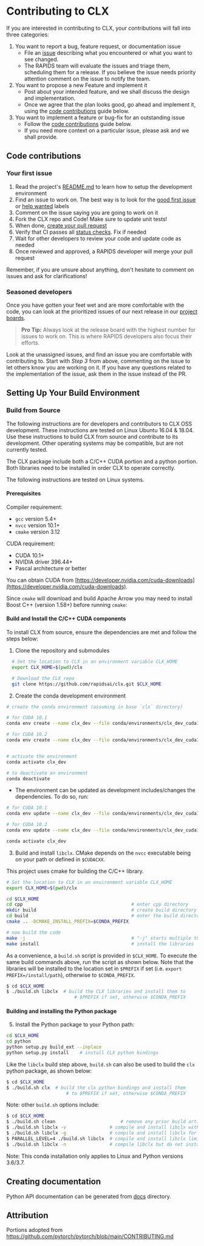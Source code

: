 # Contributing to CLX

If you are interested in contributing to CLX, your contributions will fall
into three categories:
1. You want to report a bug, feature request, or documentation issue
    - File an [issue](https://github.com/rapidsai/clx/issues/new/choose)
    describing what you encountered or what you want to see changed.
    - The RAPIDS team will evaluate the issues and triage them, scheduling
    them for a release. If you believe the issue needs priority attention
    comment on the issue to notify the team.
2. You want to propose a new Feature and implement it
    - Post about your intended feature, and we shall discuss the design and
    implementation.
    - Once we agree that the plan looks good, go ahead and implement it, using
    the [code contributions](#code-contributions) guide below.
3. You want to implement a feature or bug-fix for an outstanding issue
    - Follow the [code contributions](#code-contributions) guide below.
    - If you need more context on a particular issue, please ask and we shall
    provide.

## Code contributions

### Your first issue

1. Read the project's [README.md](https://github.com/rapidsai/clx/blob/main/README.md)
    to learn how to setup the development environment
2. Find an issue to work on. The best way is to look for the [good first issue](https://github.com/rapidsai/clx/issues?q=is%3Aissue+is%3Aopen+label%3A%22good+first+issue%22)
    or [help wanted](https://github.com/rapidsai/clx/issues?q=is%3Aissue+is%3Aopen+label%3A%22help+wanted%22) labels
3. Comment on the issue saying you are going to work on it
4. Fork the CLX repo and Code! Make sure to update unit tests!
5. When done, [create your pull request](https://github.com/rapidsai/clx/compare)
6. Verify that CI passes all [status checks](https://help.github.com/articles/about-status-checks/). Fix if needed
7. Wait for other developers to review your code and update code as needed
8. Once reviewed and approved, a RAPIDS developer will merge your pull request

Remember, if you are unsure about anything, don't hesitate to comment on issues
and ask for clarifications!

### Seasoned developers

Once you have gotten your feet wet and are more comfortable with the code, you
can look at the prioritized issues of our next release in our [project boards](https://github.com/rapidsai/clx/projects).

> **Pro Tip:** Always look at the release board with the highest number for
issues to work on. This is where RAPIDS developers also focus their efforts.

Look at the unassigned issues, and find an issue you are comfortable with
contributing to. Start with _Step 3_ from above, commenting on the issue to let
others know you are working on it. If you have any questions related to the
implementation of the issue, ask them in the issue instead of the PR.

## Setting Up Your Build Environment

### Build from Source

The following instructions are for developers and contributors to CLX OSS development. These instructions are tested on Linux Ubuntu 16.04 & 18.04. Use these instructions to build CLX from source and contribute to its development.  Other operating systems may be compatible, but are not currently tested.

The CLX package include both a C/C++ CUDA portion and a python portion.  Both libraries need to be installed in order CLX to operate correctly.

The following instructions are tested on Linux systems.

#### Prerequisites

Compiler requirement:

* `gcc`     version 5.4+
* `nvcc`    version 10.1+
* `cmake`   version 3.12

CUDA requirement:

* CUDA 10.1+
* NVIDIA driver 396.44+
* Pascal architecture or better

You can obtain CUDA from [https://developer.nvidia.com/cuda-downloads](https://developer.nvidia.com/cuda-downloads).

Since `cmake` will download and build Apache Arrow you may need to install Boost C++ (version 1.58+) before running
`cmake`:

#### Build and Install the C/C++ CUDA components

To install CLX from source, ensure the dependencies are met and follow the steps below:

1) Clone the repository and submodules

```bash
  # Set the location to CLX in an environment variable CLX_HOME
  export CLX_HOME=$(pwd)/clx

  # Download the CLX repo
  git clone https://github.com/rapidsai/clx.git $CLX_HOME
```

2) Create the conda development environment

```bash
# create the conda environment (assuming in base `clx` directory)

# for CUDA 10.1
conda env create --name clx_dev --file conda/environments/clx_dev_cuda10.1.yml

# for CUDA 10.2
conda env create --name clx_dev --file conda/environments/clx_dev_cuda10.2.yml


# activate the environment
conda activate clx_dev

# to deactivate an environment
conda deactivate
```

  - The environment can be updated as development includes/changes the dependencies. To do so, run:


```bash
# for CUDA 10.1
conda env update --name clx_dev --file conda/environments/clx_dev_cuda10.1.yml

# for CUDA 10.2
conda env update --name clx_dev --file conda/environments/clx_dev_cuda10.2.yml

conda activate clx_dev
```

3) Build and install `libclx`. CMake depends on the `nvcc` executable being on your path or defined in `$CUDACXX`.

  This project uses cmake for building the C/C++ library.

  ```bash
  # Set the location to CLX in an environment variable CLX_HOME
  export CLX_HOME=$(pwd)/clx

  cd $CLX_HOME
  cd cpp                                        # enter cpp directory
  mkdir build                                   # create build directory
  cd build                                      # enter the build directory
  cmake .. -DCMAKE_INSTALL_PREFIX=$CONDA_PREFIX

  # now build the code
  make -j                                       # "-j" starts multiple threads
  make install                                  # install the libraries
  ```

As a convenience, a `build.sh` script is provided in `$CLX_HOME`. To execute the same build commands above, run the script as shown below.  Note that the libraries will be installed to the location set in `$PREFIX` if set (i.e. `export PREFIX=/install/path`), otherwise to `$CONDA_PREFIX`.
```bash
$ cd $CLX_HOME
$ ./build.sh libclx  # build the CLX libraries and install them to
                         # $PREFIX if set, otherwise $CONDA_PREFIX
```

#### Building and installing the Python package

5. Install the Python package to your Python path:

```bash
cd $CLX_HOME
cd python
python setup.py build_ext --inplace
python setup.py install    # install CLX python bindings
```

Like the `libclx` build step above, `build.sh` can also be used to build the `clx` python package, as shown below:
```bash
$ cd $CLX_HOME
$ ./build.sh clx  # build the clx python bindings and install them
                      # to $PREFIX if set, otherwise $CONDA_PREFIX
```

Note: other `build.sh` options include:
```bash
$ cd $CLX_HOME
$ ./build.sh clean                        # remove any prior build artifacts and configuration (start over)
$ ./build.sh libclx -v                # compile and install libclx with verbose output
$ ./build.sh libclx -g                # compile and install libclx for debug
$ PARALLEL_LEVEL=4 ./build.sh libclx  # compile and install libclx limiting parallel build jobs to 4 (make -j4)
$ ./build.sh libclx -n                # compile libclx but do not install
```


Note: This conda installation only applies to Linux and Python versions 3.6/3.7.

## Creating documentation

Python API documentation can be generated from [docs](docs) directory.

## Attribution
Portions adopted from https://github.com/pytorch/pytorch/blob/main/CONTRIBUTING.md
